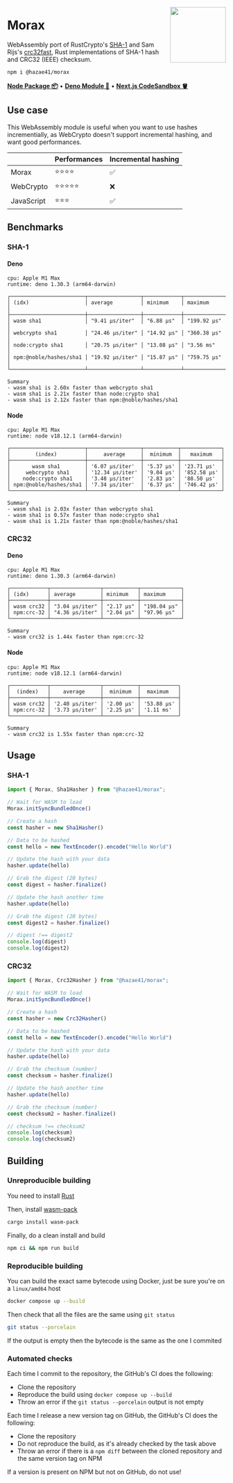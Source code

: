 <div>
  <img align="right" width="128" src="https://user-images.githubusercontent.com/4405263/216618885-198b5507-6e8b-4a38-aef0-dbca5957c744.png"/>
  <p></p>
</div>

# Morax

WebAssembly port of RustCrypto's [SHA-1](https://github.com/RustCrypto/block-ciphers) and Sam Rijs's [crc32fast](https://github.com/srijs/rust-crc32fast), 
Rust implementations of SHA-1 hash and CRC32 (IEEE) checksum.

```bash
npm i @hazae41/morax
```

[**Node Package 📦**](https://www.npmjs.com/package/@hazae41/morax) • [**Deno Module 🦖**](https://deno.land/x/morax) • [**Next.js CodeSandbox 🪣**](https://codesandbox.io/p/github/hazae41/morax-example-next)

## Use case 

This WebAssembly module is useful when you want to use hashes incrementially, as WebCrypto doesn't support incremental hashing, and want good performances.

|  | Performances | Incremental hashing |
|---|---|---|
| Morax | ⭐️⭐️⭐️⭐️    | ✅ |
| WebCrypto | ⭐️⭐️⭐️⭐️⭐️     | ❌ |
| JavaScript | ⭐️⭐️⭐️  | ✅ |

## Benchmarks

### SHA-1

#### Deno

```
cpu: Apple M1 Max
runtime: deno 1.30.3 (arm64-darwin)

┌────────────────────────┬─────────────────┬────────────┬─────────────┐
│ (idx)                  │ average         │ minimum    │ maximum     │
├────────────────────────┼─────────────────┼────────────┼─────────────┤
│ wasm sha1              │ "9.41 μs/iter"  │ "6.88 μs"  │ "199.92 μs" │
│ webcrypto sha1         │ "24.46 μs/iter" │ "14.92 μs" │ "360.38 μs" │
│ node:crypto sha1       │ "20.75 μs/iter" │ "13.08 μs" │ "3.56 ms"   │
│ npm:@noble/hashes/sha1 │ "19.92 μs/iter" │ "15.87 μs" │ "759.75 μs" │
└────────────────────────┴─────────────────┴────────────┴─────────────┘

Summary
- wasm sha1 is 2.60x faster than webcrypto sha1
- wasm sha1 is 2.21x faster than node:crypto sha1
- wasm sha1 is 2.12x faster than npm:@noble/hashes/sha1
```

#### Node

```
cpu: Apple M1 Max
runtime: node v18.12.1 (arm64-darwin)

┌────────────────────────┬─────────────────┬───────────┬─────────────┐
│        (index)         │     average     │  minimum  │   maximum   │
├────────────────────────┼─────────────────┼───────────┼─────────────┤
│       wasm sha1        │ '6.07 μs/iter'  │ '5.37 μs' │ '23.71 μs'  │
│     webcrypto sha1     │ '12.34 μs/iter' │ '9.04 μs' │ '852.58 μs' │
│    node:crypto sha1    │ '3.48 μs/iter'  │ '2.83 μs' │ '88.50 μs'  │
│ npm:@noble/hashes/sha1 │ '7.34 μs/iter'  │ '6.37 μs' │ '746.42 μs' │
└────────────────────────┴─────────────────┴───────────┴─────────────┘

Summary
- wasm sha1 is 2.03x faster than webcrypto sha1
- wasm sha1 is 0.57x faster than node:crypto sha1
- wasm sha1 is 1.21x faster than npm:@noble/hashes/sha1
```

### CRC32

#### Deno

```
cpu: Apple M1 Max
runtime: deno 1.30.3 (arm64-darwin)

┌────────────┬────────────────┬───────────┬─────────────┐
│ (idx)      │ average        │ minimum   │ maximum     │
├────────────┼────────────────┼───────────┼─────────────┤
│ wasm crc32 │ "3.04 μs/iter" │ "2.17 μs" │ "198.04 μs" │
│ npm:crc-32 │ "4.36 μs/iter" │ "2.04 μs" │ "97.96 μs"  │
└────────────┴────────────────┴───────────┴─────────────┘

Summary
- wasm crc32 is 1.44x faster than npm:crc-32
```

#### Node

```
cpu: Apple M1 Max
runtime: node v18.12.1 (arm64-darwin)

┌────────────┬────────────────┬───────────┬────────────┐
│  (index)   │    average     │  minimum  │  maximum   │
├────────────┼────────────────┼───────────┼────────────┤
│ wasm crc32 │ '2.40 μs/iter' │ '2.00 μs' │ '53.88 μs' │
│ npm:crc-32 │ '3.73 μs/iter' │ '2.25 μs' │ '1.11 ms'  │
└────────────┴────────────────┴───────────┴────────────┘

Summary
- wasm crc32 is 1.55x faster than npm:crc-32
```

## Usage

### SHA-1

```ts
import { Morax, Sha1Hasher } from "@hazae41/morax";

// Wait for WASM to load
Morax.initSyncBundledOnce()

// Create a hash
const hasher = new Sha1Hasher()

// Data to be hashed
const hello = new TextEncoder().encode("Hello World")

// Update the hash with your data
hasher.update(hello)

// Grab the digest (20 bytes)
const digest = hasher.finalize()

// Update the hash another time
hasher.update(hello)

// Grab the digest (20 bytes)
const digest2 = hasher.finalize()

// digest !== digest2
console.log(digest)
console.log(digest2)
```

### CRC32

```ts
import { Morax, Crc32Hasher } from "@hazae41/morax";

// Wait for WASM to load
Morax.initSyncBundledOnce()

// Create a hash
const hasher = new Crc32Hasher()

// Data to be hashed
const hello = new TextEncoder().encode("Hello World")

// Update the hash with your data
hasher.update(hello)

// Grab the checksum (number)
const checksum = hasher.finalize()

// Update the hash another time
hasher.update(hello)

// Grab the checksum (number)
const checksum2 = hasher.finalize()

// checksum !== checksum2
console.log(checksum)
console.log(checksum2)
```

## Building

### Unreproducible building

You need to install [Rust](https://www.rust-lang.org/tools/install)

Then, install [wasm-pack](https://github.com/rustwasm/wasm-pack)

```bash
cargo install wasm-pack
```

Finally, do a clean install and build

```bash
npm ci && npm run build
```

### Reproducible building

You can build the exact same bytecode using Docker, just be sure you're on a `linux/amd64` host

```bash
docker compose up --build
```

Then check that all the files are the same using `git status`

```bash
git status --porcelain
```

If the output is empty then the bytecode is the same as the one I commited

### Automated checks

Each time I commit to the repository, the GitHub's CI does the following:
- Clone the repository
- Reproduce the build using `docker compose up --build`
- Throw an error if the `git status --porcelain` output is not empty

Each time I release a new version tag on GitHub, the GitHub's CI does the following:
- Clone the repository
- Do not reproduce the build, as it's already checked by the task above
- Throw an error if there is a `npm diff` between the cloned repository and the same version tag on NPM

If a version is present on NPM but not on GitHub, do not use!
